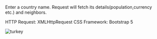 Enter a country name.
Request will fetch its details(population,currency etc.) and neighbors.


HTTP Request: XMLHttpRequest
CSS Framework: Bootstrap 5

![turkey](https://user-images.githubusercontent.com/72857634/183538582-8d870cbd-9256-4df8-9168-fafc91d9fc3e.png)
